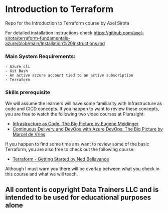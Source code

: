 # Introduction to Terraform

Repo for the Introduction to Terraform course by Axel Sirota

For detailed installation instructions check https://github.com/axel-sirota/terraform-fundamentals-azure/blob/main/Installation%20Instructions.md

### Main System Requirements:

    - Azure cli
    - Git Bash
    - An active azzure account tied to an active subscription
    - Terraform

### Skills prerequisite

We will assume the learners will have some familiarity with Infrastructure as code and CICD concepts. If you happen to want to review these concepts, you are free to watch the following two video courses at Plurasight:

- [Infrastructure as Code: The Big Picture by Eugene Meidinger](https://app.pluralsight.com/library/courses/infrastructure-code-big-picture-2022/table-of-contents)
- [Continuous Delivery and DevOps with Azure DevOps: The Big Picture by Marcel de Vries](https://app.pluralsight.com/library/courses/continuous-delivery-azure-devops-big-picture/table-of-contents)


If you happen to find some time ans want to review some of the basic Terraform, you are also free to check out the following course:

- [Terraform - Getting Started by  Ned Bellavance](https://app.pluralsight.com/library/courses/terraform-getting-started-2021/table-of-contents)

Although I must warn you there will be overlap between what you check in this course and what we will teach.

## All content is copyright Data Trainers LLC and is intended to be used for educational purposes alone
